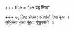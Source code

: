 +++
title = "०५ उदु तिष्ठ"

+++
उदु॑ तिष्ठ स्वध्वर॒ स्तवा॑नो दे॒व्या कृ॒पा ।  
अ॒भि॒ख्या भा॒सा बृ॑ह॒ता शु॑शु॒क्वनिः॑ ॥